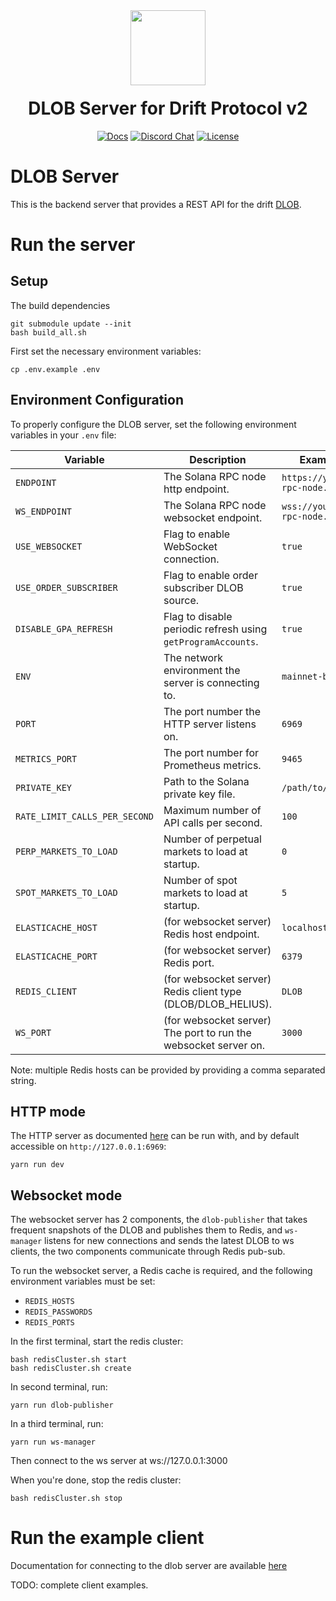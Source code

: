 <div align="center">
  <img height="120x" src="https://uploads-ssl.webflow.com/611580035ad59b20437eb024/616f97a42f5637c4517d0193_Logo%20(1)%20(1).png" />

  <h1 style="margin-top:20px;">DLOB Server for Drift Protocol v2</h1>

  <p>
    <a href="https://docs.drift.trade/tutorial-keeper-bots"><img alt="Docs" src="https://img.shields.io/badge/docs-tutorials-blueviolet" /></a>
    <a href="https://discord.com/channels/849494028176588802/878700556904980500"><img alt="Discord Chat" src="https://img.shields.io/discord/889577356681945098?color=blueviolet" /></a>
    <a href="https://opensource.org/licenses/Apache-2.0"><img alt="License" src="https://img.shields.io/github/license/project-serum/anchor?color=blueviolet" /></a>
  </p>
</div>

# DLOB Server

This is the backend server that provides a REST API for the drift [DLOB](https://docs.drift.trade/about-v2/decentralized-orderbook).

# Run the server

## Setup

The build dependencies
```
git submodule update --init
bash build_all.sh
```

First set the necessary environment variables:
```
cp .env.example .env
```

## Environment Configuration

To properly configure the DLOB server, set the following environment variables in your `.env` file:

| Variable                  | Description                                               | Example Value                                                      |
|---------------------------|-----------------------------------------------------------|--------------------------------------------------------------------|
| `ENDPOINT`                | The Solana RPC node http endpoint.                        | `https://your-private-rpc-node.com`                                |
| `WS_ENDPOINT`             | The Solana RPC node websocket endpoint.                   | `wss://your-private-rpc-node.com`                                  |
| `USE_WEBSOCKET`           | Flag to enable WebSocket connection.                      | `true`                                                             |
| `USE_ORDER_SUBSCRIBER`    | Flag to enable order subscriber DLOB source.              | `true`                                                             |
| `DISABLE_GPA_REFRESH`     | Flag to disable periodic refresh using `getProgramAccounts`. | `true`                                                          |
| `ENV`                     | The network environment the server is connecting to.      | `mainnet-beta`                                                     |
| `PORT`                    | The port number the HTTP server listens on.               | `6969`                                                             |
| `METRICS_PORT`            | The port number for Prometheus metrics.                   | `9465`                                                             |
| `PRIVATE_KEY`             | Path to the Solana private key file.                      | `/path/to/keypair.json`                                            |
| `RATE_LIMIT_CALLS_PER_SECOND` | Maximum number of API calls per second.               | `100`                                                              |
| `PERP_MARKETS_TO_LOAD`    | Number of perpetual markets to load at startup.           | `0`                                                                |
| `SPOT_MARKETS_TO_LOAD`    | Number of spot markets to load at startup.                | `5`                                                                |
| `ELASTICACHE_HOST`        | (for websocket server) Redis host endpoint.               | `localhost`                                                        |
| `ELASTICACHE_PORT`        | (for websocket server) Redis port.                        | `6379`                                                             |
| `REDIS_CLIENT`            | (for websocket server) Redis client type (DLOB/DLOB_HELIUS).| `DLOB`                                                           |
| `WS_PORT`                 | (for websocket server) The port to run the websocket server on.|  `3000`                                                       |


Note: multiple Redis hosts can be provided by providing a comma separated string.


## HTTP mode

The HTTP server as documented [here](https://drift-labs.github.io/v2-teacher/?python#orderbook-trades-dlob-server) can be run with, and by default accessible on `http://127.0.0.1:6969`:
```
yarn run dev
```

## Websocket mode

The websocket server has 2 components, the `dlob-publisher` that takes frequent snapshots of the DLOB and publishes them to Redis, and `ws-manager` listens for new connections and sends the latest DLOB to ws clients, the two components communicate through Redis pub-sub.

To run the websocket server, a Redis cache is required, and the following environment variables must be set:
* `REDIS_HOSTS`
* `REDIS_PASSWORDS`
* `REDIS_PORTS`

In the first terminal, start the redis cluster:
```
bash redisCluster.sh start
bash redisCluster.sh create
```

In second terminal, run:
```
yarn run dlob-publisher
```

In a third terminal, run:
```
yarn run ws-manager
```

Then connect to the ws server at ws://127.0.0.1:3000

When you're done, stop the redis cluster:
```
bash redisCluster.sh stop
```

# Run the example client

Documentation for connecting to the dlob server are available [here](https://drift-labs.github.io/v2-teacher/?python#orderbook-trades-dlob-server)

TODO: complete client examples.